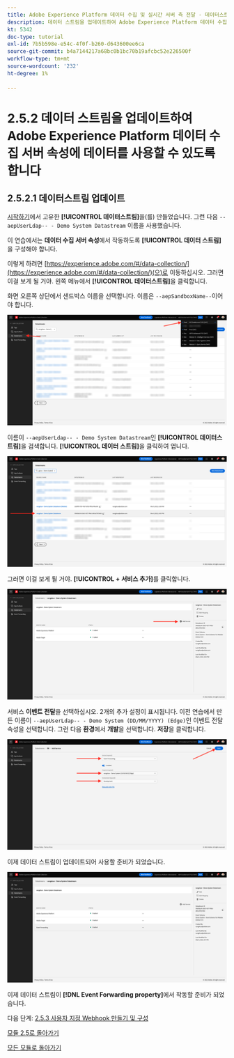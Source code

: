 ```yaml
---
title: Adobe Experience Platform 데이터 수집 및 실시간 서버 측 전달 - 데이터스트림을 업데이트하여 Adobe Experience Platform 데이터 수집 서버 속성에 데이터를 사용할 수 있도록 합니다.
description: 데이터 스트림을 업데이트하여 Adobe Experience Platform 데이터 수집 서버 속성에 데이터를 사용할 수 있도록 합니다.
kt: 5342
doc-type: tutorial
exl-id: 7b5b598e-e54c-4f0f-b260-d643600ee6ca
source-git-commit: b4a7144217a68bc0b1bc70b19afcbc52e226500f
workflow-type: tm+mt
source-wordcount: '232'
ht-degree: 1%

---
```


# 2.5.2 데이터 스트림을 업데이트하여 Adobe Experience Platform 데이터 수집 서버 속성에 데이터를 사용할 수 있도록 합니다

## 2.5.2.1 데이터스트림 업데이트

[시작하기](./../../gettingstarted/gettingstarted/ex2.md)에서 고유한 **[!UICONTROL 데이터스트림]**&#x200B;을(를) 만들었습니다. 그런 다음 `--aepUserLdap-- - Demo System Datastream` 이름을 사용했습니다.

이 연습에서는 **데이터 수집 서버 속성**&#x200B;에서 작동하도록 **[!UICONTROL 데이터 스트림]**&#x200B;을 구성해야 합니다.

이렇게 하려면 [https://experience.adobe.com/#/data-collection/](https://experience.adobe.com/#/data-collection/)(으)로 이동하십시오. 그러면 이걸 보게 될 거야. 왼쪽 메뉴에서 **[!UICONTROL 데이터스트림]**&#x200B;을 클릭합니다.

화면 오른쪽 상단에서 샌드박스 이름을 선택합니다. 이름은 `--aepSandboxName--`이어야 합니다.

![왼쪽 탐색에서 Edge 구성 아이콘을 클릭합니다](./images/edgeconfig1b.png)

이름이 `--aepUserLdap-- - Demo System Datastream`인 **[!UICONTROL 데이터스트림]**&#x200B;을 검색합니다. **[!UICONTROL 데이터 스트림]**&#x200B;을 클릭하여 엽니다.

![WebSDK](./images/websdk0.png)

그러면 이걸 보게 될 거야. **[!UICONTROL + 서비스 추가]**&#x200B;를 클릭합니다.

![WebSDK](./images/websdk3.png)

서비스 **이벤트 전달**&#x200B;을 선택하십시오. 2개의 추가 설정이 표시됩니다. 이전 연습에서 만든 이름이 `--aepUserLdap-- - Demo System (DD/MM/YYYY) (Edge)`인 이벤트 전달 속성을 선택합니다. 그런 다음 **환경**&#x200B;에서 **개발**&#x200B;을 선택합니다. **저장**&#x200B;을 클릭합니다.

![WebSDK](./images/websdk4.png)

이제 데이터 스트림이 업데이트되어 사용할 준비가 되었습니다.

![WebSDK](./images/websdk8a.png)

이제 데이터 스트림이 **[!DNL Event Forwarding property]**&#x200B;에서 작동할 준비가 되었습니다.

다음 단계: [2.5.3 사용자 지정 Webhook 만들기 및 구성](./ex3.md)

[모듈 2.5로 돌아가기](./aep-data-collection-ssf.md)

[모든 모듈로 돌아가기](./../../../overview.md)
